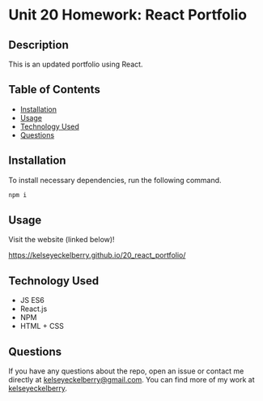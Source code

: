 # Unit 20 Homework: React Portfolio

## Description

This is an updated portfolio using React.

## Table of Contents

- [Installation](#installation)
- [Usage](#usage)
- [Technology Used](#technology-used)
- [Questions](#questions)

## Installation

To install necessary dependencies, run the following command.

```bash
npm i
```

## Usage

Visit the website (linked below)!

https://kelseyeckelberry.github.io/20_react_portfolio/

## Technology Used

- JS ES6
- React.js
- NPM
- HTML + CSS

## Questions

If you have any questions about the repo, open an issue or contact me directly at [kelseyeckelberry@gmail.com](kelseyeckelberry@gmail.com). You can find more of my work at [kelseyeckelberry](https://github.com/kelseyeckelberry).
